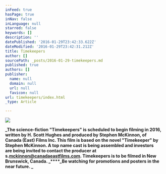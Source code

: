 ```yaml
---
inFeed: true
hasPage: true
inNav: false
inLanguage: null
starred: false
keywords: []
description: ''
datePublished: '2016-01-29T23:42:33.622Z'
dateModified: '2016-01-29T23:42:31.212Z'
title: Timekeepers
author: []
sourcePath: _posts/2016-01-29-timekeepers.md
published: true
authors: []
publisher:
  name: null
  domain: null
  url: null
  favicon: null
url: timekeepers/index.html
_type: Article

---
```

![](https://the-grid-user-content.s3-us-west-2.amazonaws.com/022c2f43-9b9d-4637-9db9-99b6579d1ab6.jpg)

**_The science-fiction "Timekeepers" is scheduled to begin filming in 2016, written  by H. Scott Hughes and produced by Stephen McKinnon, of Canada (East) Films Inc.   This film is based on the  novel "Timekeeper" by Stephen McKinnon.  A top name cast is being assembled and investors are being invited to contact the producer at s.[mckinnon@canadaeastfilms.com][0].  Timekeepers is to be filmed in New Brunswick, Canada. _****_Be watching for promotions and posters in the near future.  _**

[0]: mailto:s.mckinnon@canadaeastfilms.com